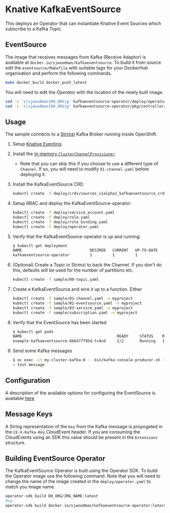 # Knative KafkaEventSource

This deploys an Operator that can instantiate Knative Event Sources which subscribe to a Kafka Topic.

## EventSource

The image that receives messages from Kafka (Receive Adaptor) is available at `docker.io/sjwoodman/kafkaeventsource`.
To build it from source edit the `eventsource/Makefile` with suitable tags for your DockerHub organisation and perform the following commands.

```bash
make docker_build docker_push_latest
```

You will need to edit the _Operator_ with the location of the newly built image.

```bash
sed -i 's|sjwoodman|DH_ORG|g' kafkaeventsource-operator/deploy/operator.yaml
sed -i 's|sjwoodman|DH_ORG|g' kafkaeventsource-operator/pkg/controller/kafkaeventsource
```

## Usage

The sample connects to a [Strimzi](http://strimzi.io/quickstarts/okd/) Kafka Broker running inside OpenShift.

1. Setup [Knative Eventing](https://github.com/knative/docs/tree/master/eventing).

1. Install the [in-memory `ClusterChannelProvisioner`](https://github.com/knative/eventing/tree/master/config/provisioners/in-memory-channel).
    - Note that you can skip this if you choose to use a different type of `Channel`. If so, you will need to modify `01-channel.yaml` before deploying it.

1. Install the KafkaEventSource CRD

    ```bash
    kubectl create -f deploy/crds/sources_v1alpha1_kafkaeventsource_crd.yaml
    ```

1. Setup RBAC and deploy the KafkaEventSource-operator:

    ```bash
    kubectl create -f deploy/service_account.yaml
    kubectl create -f deploy/role.yaml
    kubectl create -f deploy/role_binding.yaml
    kubectl create -f deploy/operator.yaml
    ```

1. Verify that the KafkaEventSource-operator is up and running:

    ```bash
    $ kubectl get deployment
    NAME                              DESIRED   CURRENT   UP-TO-DATE   AVAILABLE   AGE
    kafkaeventsource-operator         1         1         1            1           2m
    ```

1. (Optional) Create a Topic in Strimzi to back the Channel.
    If you don't do this, defaults will be used for the number of partitions etc.

    ```bash
    kubectl create -f sample/00-topic.yaml
    ```

1. Create a KafkaEventSource and wire it up to a function. Either

    ```bash
    kubectl create -f sample/01-channel.yaml -n myproject
    kubectl create -f sample/02-eventsource.yaml -n myproject
    kubectl create -f sample/03-service.yaml -n myproject
    kubectl create -f sample/subscription.yaml -n myproject
    ```

1. Verify that the EventSource has been started

    ```bash
    $ kubectl get pods
    NAME                                          READY     STATUS    RESTARTS   AGE
    example-kafkaeventsource-6b6477f95d-tc4nd     2/2       Running   1          2m
    ```

1. Send some Kafka messages

    ```bash
    $ oc exec -it my-cluster-kafka-0 -- bin/kafka-console-producer.sh --broker-list localhost:9092 --topic input
    > test message
    ```

## Configuration

A description of the available options for configuring the EventSource is available [here](Config.md)

## Message Keys

A String representation of the `Key` from the Kafka message is propogated in the `CE-X-Kafka-Key` CloudEvent header.
If you are consuming the CloudEvents using an SDK this value should be present in the `Extensions` structure.

## Building EventSource Operator

The KafkaEventSource Operator is built using the Operator SDK.
To build the Operator image use the following command. 
Note that you will need to change the name of the image created in the `deploy/operator.yaml` to match you image name.

```bash
operator-sdk build DH_ORG/IMG_NAME:latest
#eg.
operator-sdk build docker.io/sjwoodman/kafkaeventsource-operator:latest
```